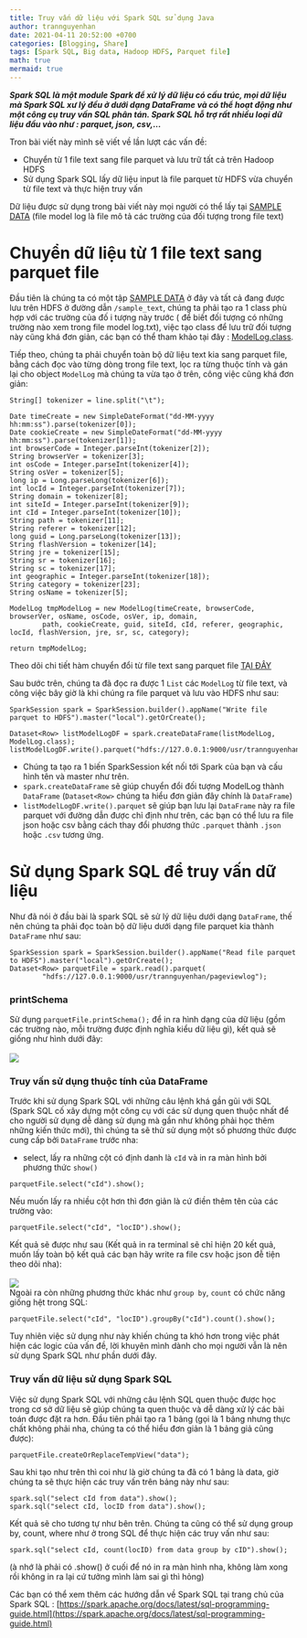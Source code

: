 ```yaml
---
title: Truy vấn dữ liệu với Spark SQL sử dụng Java 
author: trannguyenhan 
date: 2021-04-11 20:52:00 +0700
categories: [Blogging, Share]
tags: [Spark SQL, Big data, Hadoop HDFS, Parquet file]
math: true
mermaid: true
---
```


***Spark SQL là một module Spark để xử lý dữ liệu có cấu trúc, mọi dữ liệu mà Spark SQL xư lý đều ở dưới dạng DataFrame và có thể hoạt động như một công cụ truy vấn SQL phân tán. Spark SQL hỗ trợ rất nhiều loại dữ liệu đầu vào như : parquet, json, csv,...***

Tron bài viết này mình sẽ viết về lần lượt các vấn đề: 
- Chuyển từ 1 file text sang file parquet và lưu trữ tất cả trên Hadoop HDFS
- Sử dụng Spark SQL lấy dữ liệu input là file parquet từ HDFS vừa chuyển từ file text và thực hiện truy vấn

Dữ liệu được sử dụng trong bài viết này mọi người có thể lấy tại [SAMPLE DATA](https://github.com/demanejar/parquet-io-spark/tree/master/sample_text) (file model log là file mô tả các trường của đối tượng trong file text)

# Chuyển dữ liệu từ 1 file text sang parquet file 
Đầu tiên là chúng ta có một tập [SAMPLE DATA](https://github.com/demanejar/parquet-io-spark/tree/master/sample_text) ở đây và tất cả đang được lưu trên HDFS ở đường dẫn `/sample_text`, chúng ta phải tạo ra 1 class phù hợp với các trường của đố i tượng này trước ( để biết đối tượng có những trường nào xem trong file model log.txt), việc tạo class để lưu trữ đối tượng này cũng khá đơn giản, các bạn có thể tham khảo tại đây : [ModelLog.class](https://github.com/demanejar/parquet-io-spark/blob/master/src/model/ModelLog.java).

Tiếp theo, chúng ta phải chuyển toàn bộ dữ liệu text kia sang parquet file, bằng cách đọc vào từng dòng trong file text, lọc ra từng thuộc tính và gán lại cho object `ModelLog` mà chúng ta vừa tạo ở trên, công việc cũng khá đơn giản: 
```
String[] tokenizer = line.split("\t");

Date timeCreate = new SimpleDateFormat("dd-MM-yyyy hh:mm:ss").parse(tokenizer[0]);
Date cookieCreate = new SimpleDateFormat("dd-MM-yyyy hh:mm:ss").parse(tokenizer[1]);
int browserCode = Integer.parseInt(tokenizer[2]);
String browserVer = tokenizer[3];
int osCode = Integer.parseInt(tokenizer[4]);
String osVer = tokenizer[5];
long ip = Long.parseLong(tokenizer[6]);
int locId = Integer.parseInt(tokenizer[7]);
String domain = tokenizer[8];
int siteId = Integer.parseInt(tokenizer[9]);
int cId = Integer.parseInt(tokenizer[10]);
String path = tokenizer[11];
String referer = tokenizer[12];
long guid = Long.parseLong(tokenizer[13]);
String flashVersion = tokenizer[14];
String jre = tokenizer[15];
String sr = tokenizer[16];
String sc = tokenizer[17];
int geographic = Integer.parseInt(tokenizer[18]);
String category = tokenizer[23];
String osName = tokenizer[5];

ModelLog tmpModelLog = new ModelLog(timeCreate, browserCode, browserVer, osName, osCode, osVer, ip, domain,
        path, cookieCreate, guid, siteId, cId, referer, geographic, locId, flashVersion, jre, sr, sc, category);

return tmpModelLog;
```

Theo dõi chi tiết hàm chuyển đổi từ file text sang parquet file [TẠI ĐÂY](https://github.com/demanejar/parquet-io-spark/blob/master/src/fileservices/ReadFileText.java)

Sau bước trên, chúng ta đã đọc ra được 1 `List` các `ModelLog` từ file text, và công việc bây giờ là khi chúng ra file parquet và lưu vào HDFS như sau: 
```
SparkSession spark = SparkSession.builder().appName("Write file parquet to HDFS").master("local").getOrCreate();
		
Dataset<Row> listModelLogDF = spark.createDataFrame(listModelLog, ModelLog.class);
listModelLogDF.write().parquet("hdfs://127.0.0.1:9000/usr/trannguyenhan/pageviewlog");
```

- Chúng ta tạo ra 1 biến SparkSession kết nối tới Spark của bạn và cấu hình tên và master như trên. 
- `spark.createDataFrame` sẽ giúp chuyển đổi đối tượng ModelLog thành `DataFrame` (`Dataset<Row>` chúng ta hiểu đơn giản đây chính là `DataFrame`)
- `listModelLogDF.write().parquet` sẽ giúp bạn lưu lại `DataFrame` này ra file parquet với đường dẫn được chỉ định như trên, các bạn có thể lưu ra file json hoặc csv bằng cách thay đổi phương thức `.parquet` thành `.json` hoặc `.csv` tương ứng.

# Sử dụng Spark SQL để truy vấn dữ liệu 
Như đã nói ở đầu bài là spark SQL sẽ sử lý dữ liệu dưới dạng `DataFrame`, thế nên chúng ta phải đọc toàn bộ dữ liệu dưới dạng file parquet kia thành `DataFrame` như sau: 
```
SparkSession spark = SparkSession.builder().appName("Read file parquet to HDFS").master("local").getOrCreate();
Dataset<Row> parquetFile = spark.read().parquet(
        "hdfs://127.0.0.1:9000/usr/trannguyenhan/pageviewlog");
```

### printSchema
Sử dụng `parquetFile.printSchema();` để in ra hình dạng của dữ liệu (gồm các trường nào, mỗi trường được định nghĩa kiểu dữ liệu gì), kết quả sẽ giống như hình dưới đây: <br /><br />
![](https://i.pinimg.com/236x/0a/5d/da/0a5dda4f65d575761f4b4fa51f097729.jpg)
<br />

### Truy vấn sử dụng thuộc tính của DataFrame
Trước khi sử dụng Spark SQL với những câu lệnh khá gần gũi với SQL (Spark SQL cố xây dựng một công cụ với các sử dụng quen thuộc nhất để cho người sử dụng dễ dàng sử dụng mà gần như không phải học thêm những kiến thức mới), thì chúng ta sẽ thử sử dụng một số phương thức được cung cấp bởi `DataFrame` trước nha: 
- select, lấy ra những cột có định danh là `cId` và in ra màn hình bởi phương thức `show()`
```
parquetFile.select("cId").show();
```
Nếu muốn lấy ra nhiều cột hơn thì đơn giản là cứ điền thêm tên của các trường vào: 
```
parquetFile.select("cId", "locID").show();
```
Kết quả sẽ được như sau (Kết quả in ra terminal sẽ chỉ hiện 20 kết quả, muốn lấy toàn bộ kết quả các bạn hãy write ra file csv hoặc json đễ tiện theo dõi nha): <br /><br />
![](https://i.pinimg.com/564x/30/f9/9a/30f99a8edb7b6838653196056c9ad3d4.jpg)
<br />
Ngoài ra còn những phương thức khác như `group by`, `count` có chức năng giống hệt trong SQL:
```
parquetFile.select("cId", "locID").groupBy("cId").count().show();
```
Tuy nhiên việc sử dụng như này khiến chúng ta khó hơn trong việc phát hiện các logic của vấn đề, lời khuyên mình dành cho mọi người vẫn là nên sử dụng Spark SQL như phần dưới đây.

### Truy vấn dữ liệu sử dụng Spark SQL
Việc sử dụng Spark SQL với những câu lệnh SQL quen thuộc được học trong cơ sở dữ liệu sẽ giúp chúng ta quen thuộc và dễ dàng xử lý các bài toán được đặt ra hơn.
Đầu tiên phải tạo ra 1 bảng (gọi là 1 bảng nhưng thực chất không phải nha, chúng ta có thể hiểu đơn giản là 1 bảng giả cũng được): 
```
parquetFile.createOrReplaceTempView("data");
```
Sau khi tạo như trên thì coi như là giờ chúng ta đã có 1 bảng là data, giờ chúng ta sẽ thực hiện các truy vấn trên bảng này như sau: 
```
spark.sql("select cId from data").show();
spark.sql("select cId, locID from data").show();
```
Kết quả sẽ cho tương tự như bên trên.
Chúng ta cũng có thể sử dụng group by, count, where như ở trong SQL để thực hiện các truy vấn như sau: 
```
spark.sql("select cId, count(locID) from data group by cID").show();
```
(à nhớ là phải có .show() ở cuối để nó in ra màn hình nha, không làm xong rồi không in ra lại cứ tưởng mình làm sai gì thì hỏng)

Các bạn có thể xem thêm các hướng dẫn về Spark SQL tại trang chủ của Spark SQL : [https://spark.apache.org/docs/latest/sql-programming-guide.html](https://spark.apache.org/docs/latest/sql-programming-guide.html)